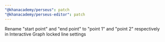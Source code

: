 ```yaml
---
"@khanacademy/perseus": patch
"@khanacademy/perseus-editor": patch
---
```


Rename "start point" and "end point" to "point 1" and "point 2" respectively in Interactive Graph locked line settings
